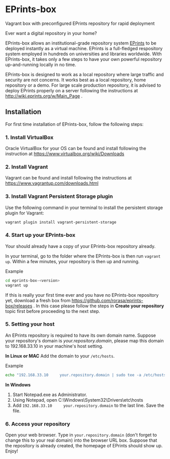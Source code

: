 # EPrints-box
Vagrant box with preconfigured EPrints repository for rapid deployment

Ever want a digital repository in your home?

EPrints-box allows an institutional-grade repository system [EPrints](http://www.eprints.org) to be deployed instantly as a virtual machine. EPrints is a full-fledged respository system employed in hundreds on universities and libraries worldwide. With EPrints-box, it takes only a few steps to have your own powerful repository up-and-running locally in no time.

EPrints-box is designed to work as a local repository where large traffic and security are not concerns. It works best as a local repository, home repository or a demo. For large scale production repository, it is advised to deploy EPrints properly on a server following the instructions at http://wiki.eprints.org/w/Main_Page .
 
## Installation

For first time installation of EPrints-box, follow the following steps:

### 1. Install VirtualBox

Oracle VirtualBox for your OS can be found and install following the instruction at https://www.virtualbox.org/wiki/Downloads

### 2. Install Vagrant

Vagrant can be found and install following the instructions at https://www.vagrantup.com/downloads.html

### 3. Install Vagrant Persistent Storage plugin

Use the following command in your terminal to install the persistent storage plugin for Vagrant:
```bash
vagrant plugin install vagrant-persistent-storage
```

### 4. Start up your EPrints-box

Your should already have a copy of your EPrints-box repository already.

In your terminal, go to the folder where the EPrints-box is then run `vagrant up`.
Within a few minutes, your repository is then up and running.

Example
```bash
cd eprints-box-<version>
vagrant up
```

If this is really your first time ever and you have no EPrints-box repository yet, download a fresh box from https://github.com/rorasa/eprints-box/releases . In this case please follow the steps in **Create your repository** topic first before proceeding to the next step.

### 5. Setting your host

An EPrints repository is required to have its own domain name. Suppose your repository's domain is *your.repository.domain*, please map this domain to 192.168.33.10 in your machine's host setting.

**In Linux or MAC** Add the domain to your `/etc/hosts`.

Example

```bash
echo "192.168.33.10     your.repository.domain | sudo tee -a /etc/hosts
```

**In Windows**

1. Start Notepad.exe as Administrator.
2. Using Notepad, open C:\Windows\System32\Drivers\etc\hosts
3. Add `192.168.33.10     your.repository.domain` to the last line. Save the file.

### 6. Access your repository

Open your web browser. Type in `your.repository.domain` (don't forget to change this to your real domain) into the browser URL box. Suppose that the repository is already created, the homepage of EPrints should show up. Enjoy!
